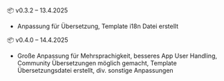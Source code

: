 📦 v0.3.2 – 13.4.2025

- Anpassung für Übersetzung, Template i18n Datei erstellt 

📦 v0.4.0 – 14.4.2025

- Große Anpassung für Mehrsprachigkeit, besseres App User Handling, Community Übersetzungen möglich gemacht, Template Übersetzungsdatei erstellt, div. sonstige Anpassungen

